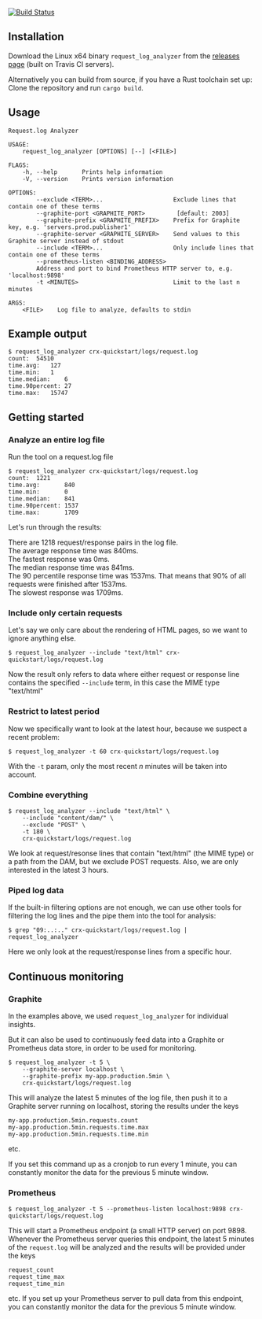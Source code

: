 [![Build Status](https://travis-ci.org/pixelistik/request_log_analyzer.svg?branch=master)](https://travis-ci.org/pixelistik/request_log_analyzer)

## Installation
Download the Linux x64 binary `request_log_analyzer` from
the [releases page](https://github.com/pixelistik/request_log_analyzer/releases/latest)
(built on Travis CI servers).

Alternatively you can build from source, if you have a Rust toolchain set up:
Clone the repository and run `cargo build`.

## Usage

    Request.log Analyzer

    USAGE:
        request_log_analyzer [OPTIONS] [--] [<FILE>]

    FLAGS:
        -h, --help       Prints help information
        -V, --version    Prints version information

    OPTIONS:
            --exclude <TERM>...                    Exclude lines that contain one of these terms
            --graphite-port <GRAPHITE_PORT>         [default: 2003]
            --graphite-prefix <GRAPHITE_PREFIX>    Prefix for Graphite key, e.g. 'servers.prod.publisher1'
            --graphite-server <GRAPHITE_SERVER>    Send values to this Graphite server instead of stdout
            --include <TERM>...                    Only include lines that contain one of these terms
            --prometheus-listen <BINDING_ADDRESS>
            Address and port to bind Prometheus HTTP server to, e.g. 'localhost:9898'
            -t <MINUTES>                           Limit to the last n minutes

    ARGS:
        <FILE>    Log file to analyze, defaults to stdin

## Example output
    $ request_log_analyzer crx-quickstart/logs/request.log
    count:	54510
    time.avg:	127
    time.min:	1
    time.median:	6
    time.90percent:	27
    time.max:	15747

## Getting started

### Analyze an entire log file

Run the tool on a request.log file

	$ request_log_analyzer crx-quickstart/logs/request.log
	count:  1221
	time.avg:       840
	time.min:       0
	time.median:    841
	time.90percent: 1537
	time.max:       1709

Let's run through the results:

There are 1218 request/response pairs in the log file.  
The average response time was 840ms.  
The fastest response was 0ms.  
The median response time was 841ms.  
The 90 percentile response time was 1537ms. That means that 90% of all requests were finished after 1537ms.  
The slowest response was 1709ms.  

### Include only certain requests

Let's say we only care about the rendering of HTML pages, so we want to ignore anything else.

	$ request_log_analyzer --include "text/html" crx-quickstart/logs/request.log

Now the result only refers to data where either request or response line contains the specified `--include` term, in this case the MIME type "text/html"

### Restrict to latest period

Now we specifically want to look at the latest hour, because we suspect a recent problem:

	$ request_log_analyzer -t 60 crx-quickstart/logs/request.log

With the `-t` param, only the most recent _n_ minutes will be taken into account.

### Combine everything

	$ request_log_analyzer --include "text/html" \
		--include "content/dam/" \
		--exclude "POST" \
		-t 180 \
		crx-quickstart/logs/request.log

We look at request/resonse lines that contain "text/html" (the MIME type) or a path from the DAM, but we exclude POST requests. Also, we are only interested in the latest 3 hours.

### Piped log data

If the built-in filtering options are not enough, we can use other tools for filtering the log lines and the pipe them into the tool for analysis:

	$ grep "09:..:.." crx-quickstart/logs/request.log | request_log_analyzer

Here we only look at the request/response lines from a specific hour.

## Continuous monitoring

### Graphite

In the examples above, we used `request_log_analyzer` for individual insights.

But it can also be used to continuously feed data into a Graphite or Prometheus data store, in order to be used for monitoring.

	$ request_log_analyzer -t 5 \
		--graphite-server localhost \
		--graphite-prefix my-app.production.5min \
		crx-quickstart/logs/request.log

This will analyze the latest 5 minutes of the log file, then push it to a Graphite server running on localhost, storing the results under the keys

	my-app.production.5min.requests.count
	my-app.production.5min.requests.time.max
	my-app.production.5min.requests.time.min

etc.

If you set this command up as a cronjob to run every 1 minute, you can constantly monitor the data for the previous 5 minute window.

### Prometheus

	$ request_log_analyzer -t 5 --prometheus-listen localhost:9898 crx-quickstart/logs/request.log

This will start a Prometheus endpoint (a small HTTP server) on port 9898. Whenever the Prometheus server queries this endpoint, the latest 5 minutes of the `request.log` will be analyzed and the results will be provided under the keys

	request_count
	request_time_max
	request_time_min

etc. If you set up your Prometheus server to pull data from this endpoint, you can constantly monitor the data for the previous 5 minute window.
